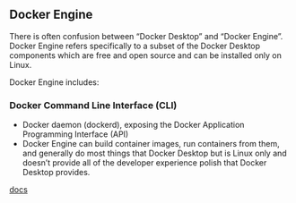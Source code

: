 ## Docker Engine
There is often confusion between “Docker Desktop” and “Docker Engine”. Docker Engine refers specifically to a subset of the Docker Desktop components which are free and open source and can be installed only on Linux.

Docker Engine includes:

### Docker Command Line Interface (CLI)
- Docker daemon (dockerd), exposing the Docker Application Programming Interface (API)
- Docker Engine can build container images, run containers from them, and generally do most things that Docker Desktop but is Linux only and doesn’t provide all of the developer experience polish that Docker Desktop provides.


[docs](https://docs.docker.com/engine/)

